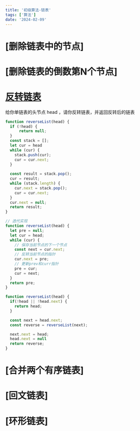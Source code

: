 ```yaml
---
title: '初级算法-链表'
tags: ['算法']
date: '2024-02-09'
---
```


# [删除链表中的节点]
# [删除链表的倒数第N个节点]

# [反转链表](https://leetcode.cn/leetbook/read/top-interview-questions-easy/xnnhm6/)
给你单链表的头节点 head ，请你反转链表，并返回反转后的链表

```js
function reverseList(head) {
  if (!head) {
      return null;
  }
  const stack = [];
  let cur = head
  while (cur) {
    stack.push(cur);
    cur = cur.next;
  }
  
  const result = stack.pop();
  cur = result;
  while (stack.length) {
    cur.next = stack.pop();
    cur = cur.next;
  }
  cur.next = null;
  return result;
}

// 迭代实现
function reverseList(head) {
  let pre = null;
  let cur = head;
  while (cur) {
    // 保存当前节点的下一个节点
    const next = cur.next;
    // 反转当前节点的指针
    cur.next = pre;
    // 更新prev和curr指针
    pre = cur;
    cur = next;
  }
  return pre;
}

function reverseList(head) {
  if(!head || !head.next) {
    return head;
  }

  const next = head.next;
  const reverse = reverseList(next);

  next.next = head;
  head.next = null
  return reverse;
}
```

# [合并两个有序链表]
# [回文链表]
# [环形链表]

